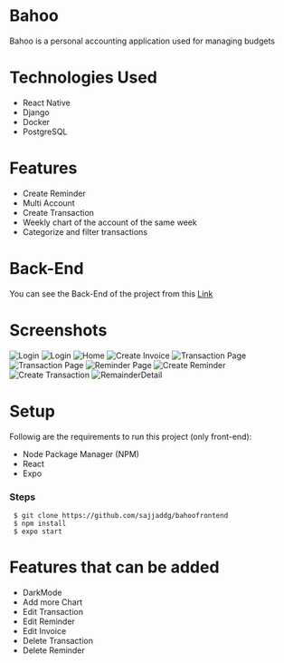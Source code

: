 # Bahoo
Bahoo is a personal accounting application
used for managing budgets
# Technologies Used
<ul>
  <li>React Native</li>
  <li>Django</li>
  <li>Docker</li>
  <li>PostgreSQL</li>
</ul>

# Features
<ul>
  <li>Create Reminder</li>
  <li>Multi Account</li>
  <li>Create Transaction</li>
  <li>Weekly chart of the account of the same week</li>
  <li>Categorize and filter transactions</li>
</ul>

# ‌Back-End
You can see the Back-End of the project from this [Link](https://github.com/AtodSe/Backend "Back-End")

# Screenshots

![Login](https://user-images.githubusercontent.com/19567304/180778070-92966d77-3c4d-4e79-b927-632c6c172895.png)
![Login](https://user-images.githubusercontent.com/19567304/180778156-f6fc50c9-2713-491a-bdd6-a41ddf4d2992.png)
![Home](https://user-images.githubusercontent.com/19567304/180778197-9d9e9c85-906c-468a-9822-d3f90cbfcba4.png)
![Create Invoice](https://user-images.githubusercontent.com/19567304/180778259-376aaedd-cda6-490e-9e44-22c4e9009443.png)
![Transaction Page](https://user-images.githubusercontent.com/19567304/180778314-d6d05e58-f46a-462e-a573-5d0366b9a382.png)
![Transaction Page](https://user-images.githubusercontent.com/19567304/180778410-5fa72571-8c50-4127-a9be-57599c392113.png)
![Reminder Page](https://user-images.githubusercontent.com/19567304/180778562-fde8ea94-93a6-4a08-8a24-53e0aae11d8a.png)
![Create Reminder](https://user-images.githubusercontent.com/19567304/180778651-7a1ece95-0d5a-4213-ae6e-a8d0ba6461b6.png)
![Create Transaction](https://user-images.githubusercontent.com/19567304/180778695-1fb37c0d-f8ae-4811-8b14-dd2b2ae669f0.png)
![RemainderDetail](https://user-images.githubusercontent.com/19567304/180778730-324f6c6d-fb55-4b57-94db-e5fc9421e615.png)

# Setup
Followig are the requirements to run this project (only front-end):
<ul>
  <li>Node Package Manager (NPM)</li>
  <li>React</li>
  <li>Expo</li>
</ul>

### Steps
```
 $ git clone https://github.com/sajjaddg/bahoofrontend
 $ npm install
 $ expo start
```
# Features that can be added
<ul>
  <li>DarkMode</li>
  <li>Add more Chart</li>
  <li>Edit Transaction</li>
  <li>Edit Reminder</li>
  <li>Edit Invoice</li>
  <li>Delete Transaction</li>
  <li>Delete Reminder</li>
</ul>
